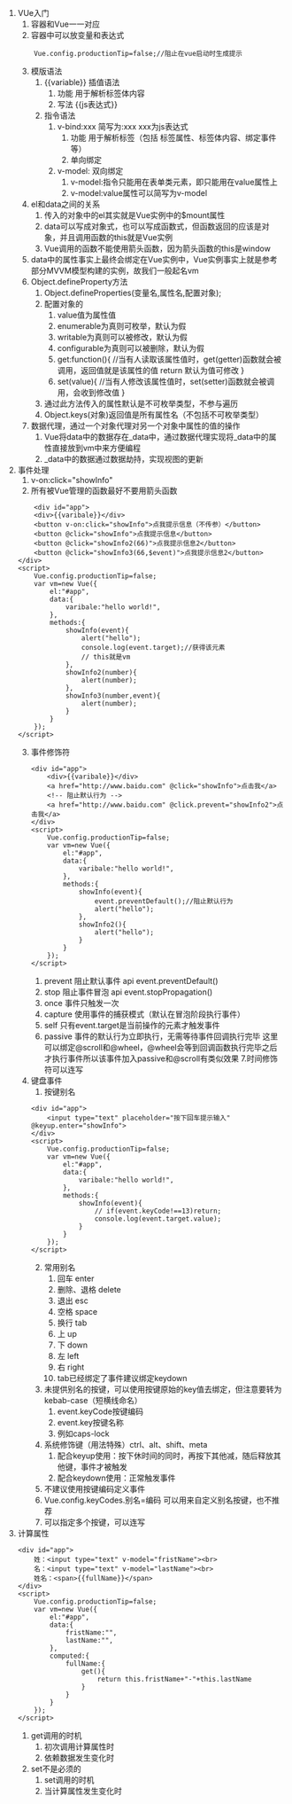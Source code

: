 1. VUe入门    
    1. 容器和Vue一一对应
    2. 容器中可以放变量和表达式
    ```
        Vue.config.productionTip=false;//阻止在vue启动时生成提示
    ```
    3. 模版语法
        1. {{variable}} 插值语法
            1. 功能 用于解析标签体内容
            2. 写法 {{js表达式}}
        2. 指令语法
            1. v-bind:xxx 简写为:xxx xxx为js表达式
                1. 功能 用于解析标签（包括 标签属性、标签体内容、绑定事件等）
                2. 单向绑定
            3. v-model: 双向绑定
                1. v-model:指令只能用在表单类元素，即只能用在value属性上
                2. v-model:value属性可以简写为v-model
    4. el和data之间的关系
        1. 传入的对象中的el其实就是Vue实例中的$mount属性
        2. data可以写成对象式，也可以写成函数式，但函数返回的应该是对象，并且调用函数的this就是Vue实例
        3. Vue调用的函数不能使用箭头函数，因为箭头函数的this是window
    5. data中的属性事实上最终会绑定在Vue实例中，Vue实例事实上就是参考部分MVVM模型构建的实例，故我们一般起名vm
    6. Object.defineProperty方法
        1. Object.defineProperties(变量名,属性名,配置对象);
        2. 配置对象的
            1. value值为属性值
            2. enumerable为真则可枚举，默认为假
            3. writable为真则可以被修改，默认为假
            4. configurable为真则可以被删除，默认为假
            5. get:function(){
                //当有人读取该属性值时，get(getter)函数就会被调用，返回值就是该属性的值
                return 默认为值可修改
            }
            6. set(value){
                //当有人修改该属性值时，set(setter)函数就会被调用，会收到修改值
            }
        3. 通过此方法传入的属性默认是不可枚举类型，不参与遍历
        4. Object.keys(对象)返回值是所有属性名（不包括不可枚举类型）
    7. 数据代理，通过一个对象代理对另一个对象中属性的值的操作
        1. Vue将data中的数据存在_data中，通过数据代理实现将_data中的属性直接放到vm中来方便编程
        2. _data中的数据通过数据劫持，实现视图的更新
2. 事件处理
    1. v-on:click="showInfo"
    2. 所有被Vue管理的函数最好不要用箭头函数
    ```
        <div id="app">
        <div>{{varibale}}</div>
        <button v-on:click="showInfo">点我提示信息（不传参）</button>
        <button @click="showInfo">点我提示信息</button>
        <button @click="showInfo2(66)">点我提示信息2</button>
        <button @click="showInfo3(66,$event)">点我提示信息2</button>
    </div>
    <script>
        Vue.config.productionTip=false;
        var vm=new Vue({
            el:"#app",
            data:{
                varibale:"hello world!",
            },
            methods:{
                showInfo(event){
                    alert("hello");
                    console.log(event.target);//获得该元素
                    // this就是vm
                },
                showInfo2(number){
                    alert(number);
                },
                showInfo3(number,event){
                    alert(number);
                }
            }
        });
    </script>
    ```
    3. 事件修饰符
        ```
        <div id="app">
            <div>{{varibale}}</div>
            <a href="http://www.baidu.com" @click="showInfo">点击我</a>
            <!-- 阻止默认行为 -->
            <a href="http://www.baidu.com" @click.prevent="showInfo2">点击我</a>
        </div>
        <script>
            Vue.config.productionTip=false;
            var vm=new Vue({
                el:"#app",
                data:{
                    varibale:"hello world!",
                },
                methods:{
                    showInfo(event){
                        event.preventDefault();//阻止默认行为
                        alert("hello");
                    },
                    showInfo2(){
                        alert("hello");
                    }
                }
            });
        </script>
        ```
        1. prevent 阻止默认事件
            api event.preventDefault()
        2. stop 阻止事件冒泡 
            api event.stopPropagation()
        3. once 事件只触发一次
        4. capture 使用事件的捕获模式（默认在冒泡阶段执行事件）
        5. self 只有event.target是当前操作的元素才触发事件
        6. passive 事件的默认行为立即执行，无需等待事件回调执行完毕
            这里可以绑定@scroll和@wheel，@wheel会等到回调函数执行完毕之后才执行事件所以该事件加入passive和@scroll有类似效果
        7.时间修饰符可以连写
    4. 键盘事件
        1. 按键别名
        ```
        <div id="app">
            <input type="text" placeholder="按下回车提示输入" @keyup.enter="showInfo">
        </div>
        <script>
            Vue.config.productionTip=false;
            var vm=new Vue({
                el:"#app",
                data:{
                    varibale:"hello world!",
                },
                methods:{
                    showInfo(event){
                        // if(event.keyCode!==13)return;
                        console.log(event.target.value);
                    }
                }
            });
        </script>
        ```
        2. 常用别名
            1. 回车 enter
            2. 删除、退格 delete
            3. 退出 esc
            4. 空格 space
            5. 换行 tab
            6. 上 up
            7. 下 down
            8. 左 left
            9. 右 right
            10. tab已经绑定了事件建议绑定keydown
        3. 未提供别名的按键，可以使用按键原始的key值去绑定，但注意要转为kebab-case（短横线命名）
            1. event.keyCode按键编码
            2. event.key按键名称
            3. 例如caps-lock
        4. 系统修饰键（用法特殊）ctrl、alt、shift、meta
            1. 配合keyup使用：按下休时间的同时，再按下其他减，随后释放其他键，事件才被触发
            2. 配合keydown使用：正常触发事件
        5. 不建议使用按键编码定义事件
        6. Vue.config.keyCodes.别名=编码 可以用来自定义别名按键，也不推荐
        7. 可以指定多个按键，可以连写
3. 计算属性
    ```
    <div id="app">
        姓：<input type="text" v-model="fristName"><br>
        名：<input type="text" v-model="lastName"><br>
        姓名：<span>{{fullName}}</span>
    </div>
    <script>
        Vue.config.productionTip=false;
        var vm=new Vue({
            el:"#app",
            data:{
                fristName:"",
                lastName:"",
            },
            computed:{
                fullName:{
                    get(){
                        return this.fristName+"-"+this.lastName
                    }
                }
            }
        });
    </script>
    ```
    1. get调用的时机
        1. 初次调用计算属性时
        2. 依赖数据发生变化时
    2. set不是必须的
        1. set调用的时机
        2. 当计算属性发生变化时